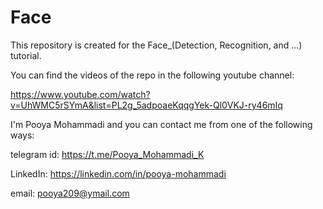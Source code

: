 # Face

This repository is created for the Face_(Detection, Recognition, and ...) tutorial.

You can find the videos of the repo in the following youtube channel:

https://www.youtube.com/watch?v=UhWMC5rSYmA&list=PL2g_5adpoaeKqqgYek-Ql0VKJ-ry46mIq

I'm Pooya Mohammadi and you can contact me from one of the following ways:

telegram id: https://t.me/Pooya_Mohammadi_K

LinkedIn: https://linkedin.com/in/pooya-mohammadi

email: pooya209@ymail.com
